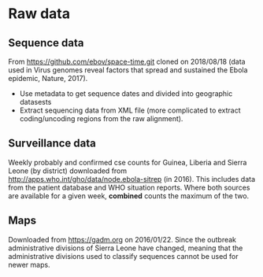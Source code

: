 # Raw data

## Sequence data
From https://github.com/ebov/space-time.git cloned on 2018/08/18 (data used in Virus genomes reveal factors that spread and sustained the Ebola epidemic, Nature, 2017).

- Use metadata to get sequence dates and divided into geographic datasests
- Extract sequencing data from XML file (more complicated to extract coding/uncoding regions from the raw alignment).


## Surveillance data
Weekly probably and confirmed cse counts for Guinea, Liberia and Sierra Leone (by district) downloaded from http://apps.who.int/gho/data/node.ebola-sitrep (in 2016). This includes data from the patient database and WHO situation reports. Where both sources are available for a given week, **combined** counts the maximum of the two.


## Maps
Downloaded from https://gadm.org on 2016/01/22. Since the outbreak administrative divisions of Sierra Leone have changed, meaning that the administrative divisions used to classify sequences cannot be used for newer maps.
